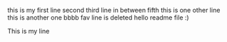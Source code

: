 this is my first line
second
third
line in between
fifth
this is one other line
this is another one
bbbb
fav line is deleted
hello readme file :)

This is my line
